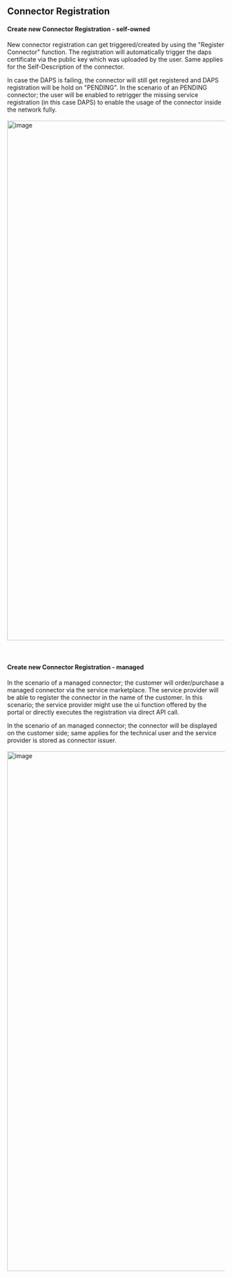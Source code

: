 ## Connector Registration

#### Create new Connector Registration - self-owned

New connector registration can get triggered/created by using the "Register Connector" function.
The registration will automatically trigger the daps certificate via the public key which was uploaded by the user. Same applies for the Self-Description of the connector.

In case the DAPS is failing, the connector will still get registered and DAPS registration will be hold on "PENDING". In the scenario of an PENDING connector; the user will be enabled to retrigger the missing service registration (in this case DAPS) to enable the usage of the connector inside the network fully.
<br>
<br>
<img width="1200" alt="image" src="https://user-images.githubusercontent.com/94133633/217815649-14aa6281-81bc-480b-9bf3-dd6a8264b20c.png">
<br>
<br>
<br>

#### Create new Connector Registration - managed 

In the scenario of a managed connector; the customer will order/purchase a managed connector via the service marketplace.
The service provider will be able to register the connector in the name of the customer. In this scenario; the service provider might use the ui function offered by the portal or directly executes the registration via direct API call.

In the scenario of an managed connector; the connector will be displayed on the customer side; same applies for the technical user and the service provider is stored as connector issuer.
<br>
<br>
<img width="1200" alt="image" src="https://user-images.githubusercontent.com/94133633/217815484-f0d7d78e-0c30-4176-ac7a-ae69d6dbc7c8.png">
<br>
<br>

